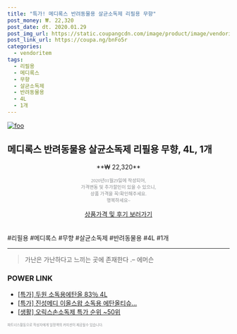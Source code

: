 ```yaml
--- 
title: "특가! 메디록스 반려동물용 살균소독제 리필용 무향" 
post_money: ₩. 22,320 
post_date: dt. 2020.01.29 
post_img_url: https://static.coupangcdn.com/image/product/image/vendoritem/2019/02/21/3002243856/f2ebe6db-6851-41e5-b4a6-2e50a3d3c683.jpg 
post_link_url: https://coupa.ng/bnFo5r 
categories: 
  - vendoritem 
tags: 
  - 리필용 
  - 메디록스 
  - 무향 
  - 살균소독제 
  - 반려동물용 
  - 4L 
  - 1개 
--- 
```

[![foo](https://static.coupangcdn.com/image/product/image/vendoritem/2019/02/21/3002243856/f2ebe6db-6851-41e5-b4a6-2e50a3d3c683.jpg)](https://coupa.ng/bnFo5r) 

## 메디록스 반려동물용 살균소독제 리필용 무향, 4L, 1개 
<p style="text-align: center;">**₩ 22,320**</p> 
<p style="text-align: center;"><span style="color: #898c8f; font-family: Georgia,Times,serif; font-size: 0.75em;">2020년01월29일에 작성되어, <br>가격변동 및 추가할인이 있을 수 있으니,<br> 상품 가격을 꼭!확인해주세요.<br>행복하세요~</span> 
</p>	 
<div markdown="0" style="text-align: center;"><a href="https://coupa.ng/bnFo5r" class="btn btn--success">상품가격 및 후기 보러가기</a></div> 
<br><br> 
  #리필용 #메디록스 #무향 #살균소독제 #반려동물용 #4L #1개 
<hr> 

> 가난은 가난하다고 느끼는 곳에 존재한다 .–  에머슨 


### POWER LINK

* <a href="https://blog.naver.com/sakai111/221789595012" target="_blank">[특가] 두원 소독용에탄올 83％ 4L</a>
* <a href="https://blog.naver.com/an0733/221789548843" target="_blank">[특가] 진성메디 이올스왑 소독용 에탄올티슈...</a>
* <a href="https://blog.naver.com/sakai111/221788575089" target="_blank"> [생활] 오릭스손소독제 특가 순위 ~50위</a>

<span style="color: #898c8f; font-family: Georgia,Times,serif; font-size: 0.55em;">파트너스활동으로 작성자에게 일정액의 커미션이 제공될수 있습니다.</span> 
